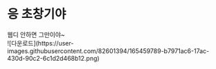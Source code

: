﻿# 응 초창기야 
 <div>웹디 안하면 그만이야~<div>
![다운로드](https://user-images.githubusercontent.com/82601394/165459789-b7971ac6-17ac-430d-90c2-6c1d2d468b12.png)
